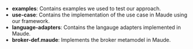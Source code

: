 - **examples**: Contains examples we used to test our approach.
- **use-case**: Contains the implementation of the use case in Maude using our framework.
- **language-adapters**: Contains the langauge adapters implemented in Maude.
- **broker-def.maude**: Implements the broker metamodel in Maude.

